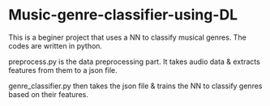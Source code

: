 # Music-genre-classifier-using-DL

This is a beginer project that uses a NN to classify musical genres. The codes are written in python. 


preprocess.py is the data preprocessing part. It takes audio data & extracts features from them to a json file.


genre_classifier.py then takes the json file & trains the NN to classify genres based on their features.
